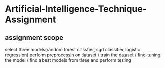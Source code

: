 # Artificial-Intelligence-Technique-Assignment
## assignment scope
select three models(random forest classfier, sgd classifier, logistic regression)
perform preprocessin on dataset /
train the dataset /
fine-tuning the model /
find a best models from three and perform testing 
